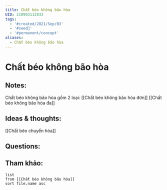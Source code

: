 ```yaml
---
title: Chất béo không bão hòa
UID: 210903112833
tags:
  - '#created/2021/Sep/03'
  - '#seed🥜'
  - '#permanent/concept'
aliases:
  - Chất béo không bão hòa
---
```

# Chất béo không bão hòa

## Notes:

Chất béo không bão hòa gồm 2 loại:
[[Chất béo không bão hòa đơn]]
[[Chất béo không bão hòa đa]]

## Ideas & thoughts:
[[Chất béo chuyển hóa]]

## Questions:


## Tham khảo:
```dataview
list
from [[Chất béo không bão hòa]]
sort file.name asc
```